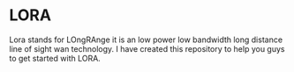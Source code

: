# LORA
Lora stands for LOngRAnge it is an low power low bandwidth long distance line of sight wan technology.
I have created this repository to help you guys to get started with LORA.

